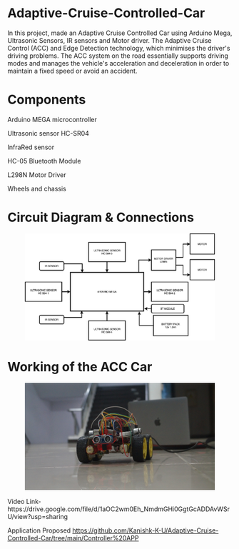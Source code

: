 # Adaptive-Cruise-Controlled-Car
In this project, made an Adaptive Cruise Controlled Car using Arduino Mega, Ultrasonic Sensors, IR sensors and Motor driver. The Adaptive Cruise Control (ACC) and Edge Detection technology, which minimises the driver's driving problems. The ACC system on the road essentially supports driving modes and manages the vehicle's acceleration and deceleration in order to maintain a fixed speed or avoid an accident. 

# Components

Arduino MEGA microcontroller

Ultrasonic sensor HC-SR04

InfraRed sensor

HC-05 Bluetooth Module

L298N Motor Driver

Wheels and chassis


# Circuit Diagram & Connections

<p >
  <div align="center" >
 <img width="426.67" height="240" src="https://github.com/Kanishk-K-U/Adaptive-Cruise-Controlled-Car/blob/main/circuit.png">
    </div>
</p>

# Working of the ACC Car
<p >
  <div align="center" >
 <img width="426.67" height="240" src="https://github.com/Kanishk-K-U/Adaptive-Cruise-Controlled-Car/blob/main/1.JPG">
    </div>
</p>
Video Link- https://drive.google.com/file/d/1aOC2wm0Eh_NmdmGHi0GgtGcADDAvWSrU/view?usp=sharing

Application Proposed https://github.com/Kanishk-K-U/Adaptive-Cruise-Controlled-Car/tree/main/Controller%20APP
